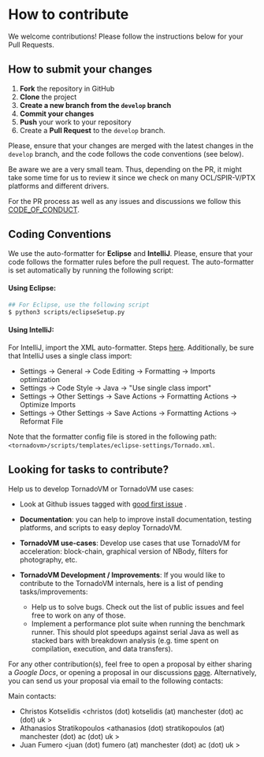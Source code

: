 # How to contribute

We welcome contributions!
Please follow the instructions below for your Pull Requests.

## How to submit your changes

1. **Fork** the repository in GitHub
2. **Clone** the project
3. **Create a new branch from the `develop` branch**
4. **Commit your changes**
5. **Push** your work to your repository
6. Create a **Pull Request** to the `develop` branch.

Please, ensure that your changes are merged with the latest changes in the `develop` branch, and the code follows the
code conventions (see below).

Be aware we are a very small team. 
Thus, depending on the PR, it might take some time for us to review it since we check on many OCL/SPIR-V/PTX platforms and different drivers.

For the PR process as well as any issues and discussions we follow this [CODE_OF_CONDUCT](https://github.com/beehive-lab/TornadoVM/blob/master/CODE_OF_CONDUCT.md).

## Coding Conventions

We use the auto-formatter for **Eclipse** and **IntelliJ**. 
Please, ensure that your code follows the formatter rules before the pull request. 
The auto-formatter is set automatically by running the following script:


#### Using Eclipse:
```bash
## For Eclipse, use the following script
$ python3 scripts/eclipseSetup.py
``` 

#### Using IntelliJ:

For IntelliJ, import the XML auto-formatter. Steps [here](https://tornadovm.readthedocs.io/en/latest/installation.html#ide-code-formatter). Additionally, be sure that
IntelliJ uses a single class import:

* Settings -> General -> Code Editing -> Formatting -> Imports optimization
* Settings -> Code Style -> Java -> "Use single class import"
* Settings -> Other Settings -> Save Actions -> Formatting Actions -> Optimize Imports
* Settings -> Other Settings -> Save Actions -> Formatting Actions -> Reformat File

Note that the formatter config file is stored in the following
path: `<tornadovm>/scripts/templates/eclipse-settings/Tornado.xml`.

## Looking for tasks to contribute?

Help us to develop TornadoVM or TornadoVM use cases:

* Look at Github issues tagged
  with [good first issue](https://github.com/beehive-lab/TornadoVM/issues?q=is%3Aissue+is%3Aopen+label%3A%22good+first+issue%22)
  .
* **Documentation**: you can help to improve install documentation, testing platforms, and scripts to easy deploy
  TornadoVM.
* **TornadoVM use-cases**: Develop use cases that use TornadoVM for acceleration: block-chain, graphical version of
  NBody, filters for photography, etc.
* **TornadoVM Development / Improvements**: If you would like to contribute to the TornadoVM internals, here is a list
  of pending tasks/improvements:

    - Help us to solve bugs. Check out the list of public issues and feel free to work on any of those.
    - Implement a performance plot suite when running the benchmark runner. This should plot speedups against serial
      Java as well as stacked bars with breakdown analysis (e.g. time spent on compilation, execution, and data
      transfers).

For any other contribution(s), feel free to open a proposal by either sharing a *Google Docs*, or opening a proposal in
our discussions [page](https://github.com/beehive-lab/TornadoVM/discussions/categories/ideas-proposals). Alternatively,
you can send us your proposal via email to the following contacts:

Main contacts:

* Christos Kotselidis <christos (dot) kotselidis (at) manchester (dot) ac (dot) uk >
* Athanasios Stratikopoulos <athanasios (dot) stratikopoulos (at) manchester (dot) ac (dot) uk >
* Juan Fumero <juan (dot) fumero (at) manchester (dot) ac (dot) uk > 

